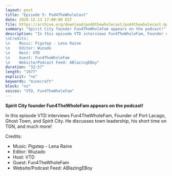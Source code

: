 ```yaml
---
layout: post
title: "Episode 5: Pod4TheWholeCast"
date: 2020-12-13 17:00:00 EST
file: https://archive.org/download/pod4thewholecast/pod4thewholecast.mp3
summary: "Spirit City founder Fun4TheWholeFam appears on the podcast!"
description: "In this episode VTD interviews Fun4TheWholeFam, Founder of Port Lacago, Ghost Town, and Spirit City. He discusses town leadership, his short time on TGN, and much more!
\nCredits:
\n    Music: Pigstep - Lena Raine
\n    Editor: Wuzado
\n    Host: VTD
\n    Guest: Fun4TheWholeFam
\n    Website/Podcast Feed: ABlazingEBoy"
duration: "32:57" 
length: "1977"
explicit: "no" 
keywords: "minecraft"
block: "no" 
voices: "VTD, Fun4TheWholeFam"
---
```


**Spirit City founder Fun4TheWholeFam appears on the podcast!**

In this episode VTD interviews Fun4TheWholeFam, Founder of Port Lacago, Ghost Town, and Spirit City. He discusses town leadership, his short time on TGN, and much more!

Credits:
- Music: Pigstep - Lena Raine
- Editor: Wuzado
- Host: VTD
- Guest: Fun4TheWholeFam
- Website/Podcast Feed: ABlazingEBoy
